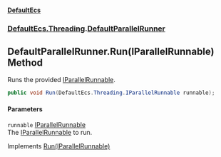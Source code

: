 #### [DefaultEcs](DefaultEcs.md 'DefaultEcs')
### [DefaultEcs.Threading](DefaultEcs.md#DefaultEcs_Threading 'DefaultEcs.Threading').[DefaultParallelRunner](DefaultParallelRunner.md 'DefaultEcs.Threading.DefaultParallelRunner')
## DefaultParallelRunner.Run(IParallelRunnable) Method
Runs the provided [IParallelRunnable](IParallelRunnable.md 'DefaultEcs.Threading.IParallelRunnable').  
```csharp
public void Run(DefaultEcs.Threading.IParallelRunnable runnable);
```
#### Parameters
<a name='DefaultEcs_Threading_DefaultParallelRunner_Run(DefaultEcs_Threading_IParallelRunnable)_runnable'></a>
`runnable` [IParallelRunnable](IParallelRunnable.md 'DefaultEcs.Threading.IParallelRunnable')  
The [IParallelRunnable](IParallelRunnable.md 'DefaultEcs.Threading.IParallelRunnable') to run.
  

Implements [Run(IParallelRunnable)](IParallelRunner_Run(IParallelRunnable).md 'DefaultEcs.Threading.IParallelRunner.Run(DefaultEcs.Threading.IParallelRunnable)')  
